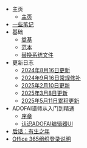 * 主页
    * [主页](/)
* [一些笔记](/docs/letters)
* 基础
    * [奠基](/docs/Intro)
    * [范本](/docs/intro-info)
    * [替换系统文件](/docs/system/null)
* 更新日志
  * [2024年8月16日更新](/docs/changelog/20240816)
  * [2024年9月16日常规修补](/docs/changelog/20240916)
  * [2025年2月10日更新](/docs/changelog/20250210)
  * [2025年3月8日更新](/docs/changelog/20250308)
  * [2025年5月11日累积更新](/docs/changelog/20250511)
* ADOFAI谱师从入门到精通
  * [序章](/docs/teach/first)
  * [认识ADOFAI编辑器UI](/docs/teach/ui)
* [后话：有生之年](/docs/end)
* [Office 365组织登录说明](/docs/org-o365/faq/)
